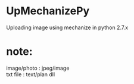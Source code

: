 # UpMechanizePy
Uploading image using mechanize in python 2.7.x

# note:
image/photo : jpeg/image<br>
txt file    : text/plan
dll
